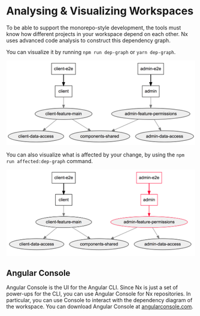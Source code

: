 # Analysing & Visualizing Workspaces

To be able to support the monorepo-style development, the tools must know how different projects in your workspace depend on each other. Nx uses advanced code analysis to construct this dependency graph.

You can visualize it by running `npm run dep-graph` or `yarn dep-graph`.

![dependency-graph](./dependency-graph.png)

You can also visualize what is affected by your change, by using the `npm run affected:dep-graph` command.

![dependency-graph-affected](./affected.png)

## Angular Console

Angular Console is the UI for the Angular CLI. Since Nx is just a set of power-ups for the CLI, you can use Angular Console for Nx repositories. In particular, you can use Console to interact with the dependency diagram of the workspace. You can download Angular Console at [angularconsole.com](https://angularconsole.com).
